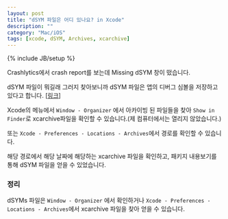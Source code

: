 ```yaml
---
layout: post
title: "dSYM 파일은 어디 있나요? in Xcode"
description: ""
category: "Mac/iOS"
tags: [xcode, dSYM, Archives, xcarchive]
---
```

{% include JB/setup %}

Crashlytics에서 crash report를 보는데 Missing dSYM 창이 떴습니다.

dSYM 파일이 뭐길래 그러지 찾아보니까 dSYM 파일은 앱의 디버그 심볼을 저장하고 있다고 합니다. \[[링크][crashlytics]\]

Xcode의 메뉴에서 `Window - Organizer` 에서 아카이빙 된 파일들을 찾아 `Show in Finder`로 xcarchive파일을 확인할 수 있습니다.(제 컴퓨터에서는 열리지 않았습니다.)

또는 `Xcode - Preferences - Locations - Archives`에서 경로를 확인할 수 있습니다.

해당 경로에서 해당 날짜에 해당하는 xcarchive 파일을 확인하고, 패키지 내용보기를 통해 dSYM 파일을 얻을 수 있었습니다.

### 정리

dSYMs 파일은 `Window - Organizer` 에서 확인하거나 `Xcode - Preferences - Locations - Archives`에서 xcarchive 파일을 찾아 얻을 수 있습니다.

[crashlytics]: http://support.crashlytics.com/knowledgebase/articles/92512-what-s-a-dsym-file-and-why-do-you-need-it